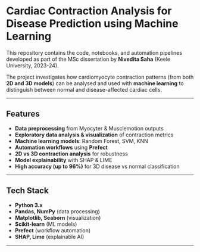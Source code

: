 # Cardiac Contraction Analysis for Disease Prediction using Machine Learning

This repository contains the code, notebooks, and automation pipelines developed as part of the MSc dissertation by **Nivedita Saha** (Keele University, 2023-24).

The project investigates how cardiomyocyte contraction patterns (from both **2D and 3D models**) can be analysed and used with **machine learning** to distinguish between normal and disease-affected cardiac cells.

---

## Features
- **Data preprocessing** from Myocyter & Musclemotion outputs
- **Exploratory data analysis & visualization** of contraction metrics
- **Machine learning models**: Random Forest, SVM, KNN
- **Automation workflows** using **Prefect**
- **2D vs 3D contraction analysis** for robustness
- **Model explainability** with SHAP & LIME
- **High accuracy (up to 96%)** for 3D disease vs normal classification

---

## Tech Stack
- **Python 3.x**
- **Pandas, NumPy** (data processing)
- **Matplotlib, Seaborn** (visualization)
- **Scikit-learn** (ML models)
- **Prefect** (workflow automation)
- **SHAP, Lime** (explainable AI)

---

